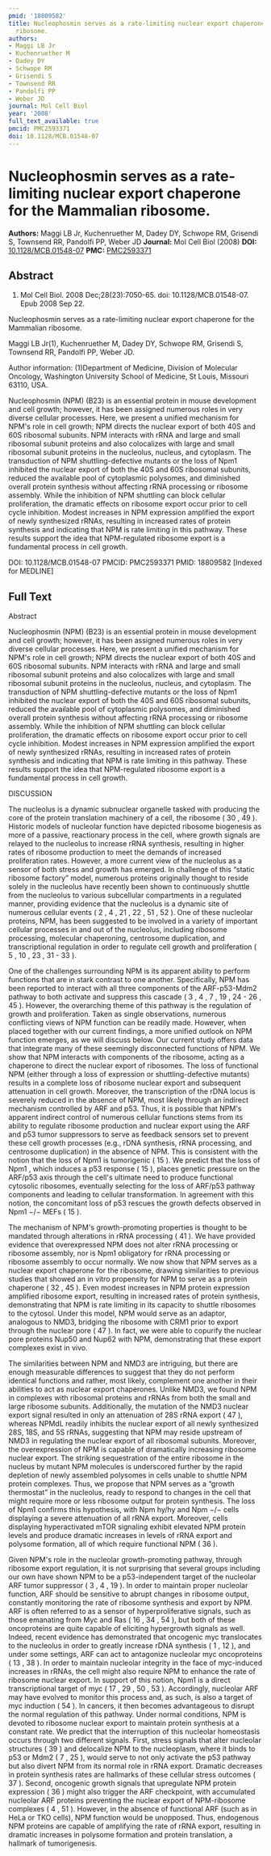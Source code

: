 ```yaml
---
pmid: '18809582'
title: Nucleophosmin serves as a rate-limiting nuclear export chaperone for the Mammalian
  ribosome.
authors:
- Maggi LB Jr
- Kuchenruether M
- Dadey DY
- Schwope RM
- Grisendi S
- Townsend RR
- Pandolfi PP
- Weber JD
journal: Mol Cell Biol
year: '2008'
full_text_available: true
pmcid: PMC2593371
doi: 10.1128/MCB.01548-07
---
```


# Nucleophosmin serves as a rate-limiting nuclear export chaperone for the Mammalian ribosome.
**Authors:** Maggi LB Jr, Kuchenruether M, Dadey DY, Schwope RM, Grisendi S, Townsend RR, Pandolfi PP, Weber JD
**Journal:** Mol Cell Biol (2008)
**DOI:** [10.1128/MCB.01548-07](https://doi.org/10.1128/MCB.01548-07)
**PMC:** [PMC2593371](https://www.ncbi.nlm.nih.gov/pmc/articles/PMC2593371/)

## Abstract

1. Mol Cell Biol. 2008 Dec;28(23):7050-65. doi: 10.1128/MCB.01548-07. Epub 2008
Sep  22.

Nucleophosmin serves as a rate-limiting nuclear export chaperone for the 
Mammalian ribosome.

Maggi LB Jr(1), Kuchenruether M, Dadey DY, Schwope RM, Grisendi S, Townsend RR, 
Pandolfi PP, Weber JD.

Author information:
(1)Department of Medicine, Division of Molecular Oncology, Washington University 
School of Medicine, St Louis, Missouri 63110, USA.

Nucleophosmin (NPM) (B23) is an essential protein in mouse development and cell 
growth; however, it has been assigned numerous roles in very diverse cellular 
processes. Here, we present a unified mechanism for NPM's role in cell growth; 
NPM directs the nuclear export of both 40S and 60S ribosomal subunits. NPM 
interacts with rRNA and large and small ribosomal subunit proteins and also 
colocalizes with large and small ribosomal subunit proteins in the nucleolus, 
nucleus, and cytoplasm. The transduction of NPM shuttling-defective mutants or 
the loss of Npm1 inhibited the nuclear export of both the 40S and 60S ribosomal 
subunits, reduced the available pool of cytoplasmic polysomes, and diminished 
overall protein synthesis without affecting rRNA processing or ribosome 
assembly. While the inhibition of NPM shuttling can block cellular 
proliferation, the dramatic effects on ribosome export occur prior to cell cycle 
inhibition. Modest increases in NPM expression amplified the export of newly 
synthesized rRNAs, resulting in increased rates of protein synthesis and 
indicating that NPM is rate limiting in this pathway. These results support the 
idea that NPM-regulated ribosome export is a fundamental process in cell growth.

DOI: 10.1128/MCB.01548-07
PMCID: PMC2593371
PMID: 18809582 [Indexed for MEDLINE]

## Full Text

Abstract

Nucleophosmin (NPM) (B23) is an essential protein in mouse development and cell growth; however, it has been assigned numerous roles in very diverse cellular processes. Here, we present a unified mechanism for NPM's role in cell growth; NPM directs the nuclear export of both 40S and 60S ribosomal subunits. NPM interacts with rRNA and large and small ribosomal subunit proteins and also colocalizes with large and small ribosomal subunit proteins in the nucleolus, nucleus, and cytoplasm. The transduction of NPM shuttling-defective mutants or the loss of Npm1 inhibited the nuclear export of both the 40S and 60S ribosomal subunits, reduced the available pool of cytoplasmic polysomes, and diminished overall protein synthesis without affecting rRNA processing or ribosome assembly. While the inhibition of NPM shuttling can block cellular proliferation, the dramatic effects on ribosome export occur prior to cell cycle inhibition. Modest increases in NPM expression amplified the export of newly synthesized rRNAs, resulting in increased rates of protein synthesis and indicating that NPM is rate limiting in this pathway. These results support the idea that NPM-regulated ribosome export is a fundamental process in cell growth.

DISCUSSION

The nucleolus is a dynamic subnuclear organelle tasked with producing the core of the protein translation machinery of a cell, the ribosome ( 30 , 49 ). Historic models of nucleolar function have depicted ribosome biogenesis as more of a passive, reactionary process in the cell, where growth signals are relayed to the nucleolus to increase rRNA synthesis, resulting in higher rates of ribosome production to meet the demands of increased proliferation rates. However, a more current view of the nucleolus as a sensor of both stress and growth has emerged. In challenge of this “static ribosome factory” model, numerous proteins originally thought to reside solely in the nucleolus have recently been shown to continuously shuttle from the nucleolus to various subcellular compartments in a regulated manner, providing evidence that the nucleolus is a dynamic site of numerous cellular events ( 2 , 4 , 21 , 22 , 51 , 52 ). One of these nucleolar proteins, NPM, has been suggested to be involved in a variety of important cellular processes in and out of the nucleolus, including ribosome processing, molecular chaperoning, centrosome duplication, and transcriptional regulation in order to regulate cell growth and proliferation ( 5 , 10 , 23 , 31 - 33 ).

One of the challenges surrounding NPM is its apparent ability to perform functions that are in stark contrast to one another. Specifically, NPM has been reported to interact with all three components of the ARF-p53-Mdm2 pathway to both activate and suppress this cascade ( 3 , 4 , 7 , 19 , 24 - 26 , 45 ). However, the overarching theme of this pathway is the regulation of growth and proliferation. Taken as single observations, numerous conflicting views of NPM function can be readily made. However, when placed together with our current findings, a more unified outlook on NPM function emerges, as we will discuss below. Our current study offers data that integrate many of these seemingly disconnected functions of NPM. We show that NPM interacts with components of the ribosome, acting as a chaperone to direct the nuclear export of ribosomes. The loss of functional NPM (either through a loss of expression or shuttling-defective mutants) results in a complete loss of ribosome nuclear export and subsequent attenuation in cell growth. Moreover, the transcription of the rDNA locus is severely reduced in the absence of NPM, most likely through an indirect mechanism controlled by ARF and p53. Thus, it is possible that NPM's apparent indirect control of numerous cellular functions stems from its ability to regulate ribosome production and nuclear export using the ARF and p53 tumor suppressors to serve as feedback sensors set to prevent these cell growth processes (e.g., rDNA synthesis, rRNA processing, and centrosome duplication) in the absence of NPM. This is consistent with the notion that the loss of Npm1 is tumorigenic ( 15 ). We predict that the loss of Npm1 , which induces a p53 response ( 15 ), places genetic pressure on the ARF/p53 axis through the cell's ultimate need to produce functional cytosolic ribosomes, eventually selecting for the loss of ARF/p53 pathway components and leading to cellular transformation. In agreement with this notion, the concomitant loss of p53 rescues the growth defects observed in Npm1 −/− MEFs ( 15 ).

The mechanism of NPM's growth-promoting properties is thought to be mandated through alterations in rRNA processing ( 41 ). We have provided evidence that overexpressed NPM does not alter rRNA processing or ribosome assembly, nor is Npm1 obligatory for rRNA processing or ribosome assembly to occur normally. We now show that NPM serves as a nuclear export chaperone for the ribosome, drawing similarities to previous studies that showed an in vitro propensity for NPM to serve as a protein chaperone ( 32 , 45 ). Even modest increases in NPM protein expression amplified ribosome export, resulting in increased rates of protein synthesis, demonstrating that NPM is rate limiting in its capacity to shuttle ribosomes to the cytosol. Under this model, NPM would serve as an adaptor, analogous to NMD3, bridging the ribosome with CRM1 prior to export through the nuclear pore ( 47 ). In fact, we were able to copurify the nuclear pore proteins Nup50 and Nup62 with NPM, demonstrating that these export complexes exist in vivo.

The similarities between NPM and NMD3 are intriguing, but there are enough measurable differences to suggest that they do not perform identical functions and rather, most likely, complement one another in their abilities to act as nuclear export chaperones. Unlike NMD3, we found NPM in complexes with ribosomal proteins and rRNAs from both the small and large ribosome subunits. Additionally, the mutation of the NMD3 nuclear export signal resulted in only an attenuation of 28S rRNA export ( 47 ), whereas NPMdL readily inhibits the nuclear export of all newly synthesized 28S, 18S, and 5S rRNAs, suggesting that NPM may reside upstream of NMD3 in regulating the nuclear export of all ribosomal subunits. Moreover, the overexpression of NPM is capable of dramatically increasing ribosome nuclear export. The striking sequestration of the entire ribosome in the nucleus by mutant NPM molecules is underscored further by the rapid depletion of newly assembled polysomes in cells unable to shuttle NPM protein complexes. Thus, we propose that NPM serves as a “growth thermostat” in the nucleolus, ready to respond to changes in the cell that might require more or less ribosome output for protein synthesis. The loss of Npm1 confirms this hypothesis, with Npm hy/hy and Npm −/− cells displaying a severe attenuation of all rRNA export. Moreover, cells displaying hyperactivated mTOR signaling exhibit elevated NPM protein levels and produce dramatic increases in levels of rRNA export and polysome formation, all of which require functional NPM ( 36 ).

Given NPM's role in the nucleolar growth-promoting pathway, through ribosome export regulation, it is not surprising that several groups including our own have shown NPM to be a p53-independent target of the nucleolar ARF tumor suppressor ( 3 , 4 , 19 ). In order to maintain proper nucleolar function, ARF should be sensitive to abrupt changes in ribosome output, constantly monitoring the rate of ribosome synthesis and export by NPM. ARF is often referred to as a sensor of hyperproliferative signals, such as those emanating from Myc and Ras ( 16 , 34 , 54 ), but both of these oncoproteins are quite capable of eliciting hypergrowth signals as well. Indeed, recent evidence has demonstrated that oncogenic myc translocates to the nucleolus in order to greatly increase rDNA synthesis ( 1 , 12 ), and under some settings, ARF can act to antagonize nucleolar myc oncoproteins ( 13 , 38 ). In order to maintain nucleolar integrity in the face of myc-induced increases in rRNAs, the cell might also require NPM to enhance the rate of ribosome nuclear export. In support of this notion, Npm1 is a direct transcriptional target of myc ( 17 , 29 , 50 , 53 ). Accordingly, nucleolar ARF may have evolved to monitor this process and, as such, is also a target of myc induction ( 54 ). In cancers, it then becomes advantageous to disrupt the normal regulation of this pathway. Under normal conditions, NPM is devoted to ribosome nuclear export to maintain protein synthesis at a constant rate. We predict that the interruption of this nucleolar homeostasis occurs through two different signals. First, stress signals that alter nucleolar structures ( 39 ) and delocalize NPM to the nucleoplasm, where it binds to p53 or Mdm2 ( 7 , 25 ), would serve to not only activate the p53 pathway but also divert NPM from its normal role in rRNA export. Dramatic decreases in protein synthesis rates are hallmarks of these cellular stress outcomes ( 37 ). Second, oncogenic growth signals that upregulate NPM protein expression ( 36 ) might also trigger the ARF checkpoint, with accumulated nucleolar ARF proteins preventing the nuclear export of NPM-ribosome complexes ( 4 , 51 ). However, in the absence of functional ARF (such as in HeLa or TKO cells), NPM function would be unopposed. Thus, endogenous NPM proteins are capable of amplifying the rate of rRNA export, resulting in dramatic increases in polysome formation and protein translation, a hallmark of tumorigenesis.
